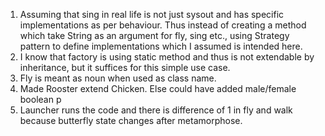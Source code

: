 1) Assuming that sing in real life is not just sysout and has specific implementations as per behaviour.
Thus instead of creating a method which take String as an argument for fly, sing etc., using Strategy pattern to define implementations which I assumed is intended here.
2) I know that factory is using static method and thus is not extendable by inheritance, but it suffices for this simple use case.
3) Fly is meant as noun when used as class name.
4) Made Rooster extend Chicken. Else could have added male/female boolean p
5) Launcher runs the code and there is difference of 1 in fly and walk because butterfly state changes after metamorphose.

